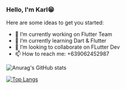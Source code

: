 ### Hello, I'm Karl😁


Here are some ideas to get you started:

- 🔭 I’m currently working on Flutter Team
- 🌱 I’m currently learning Dart & Flutter
- 👯 I’m looking to collaborate on FLutter Dev
- 📫 How to reach me: +639062452987


![Anurag's GitHub stats](https://github-readme-stats.vercel.app/api?username=mikagura12&show_icons=true&theme=onedark)

[![Top Langs](https://github-readme-stats.vercel.app/api/top-langs/?username=anuraghazra&layout=compact)](https://github.com/anuraghazra/github-readme-stats)
